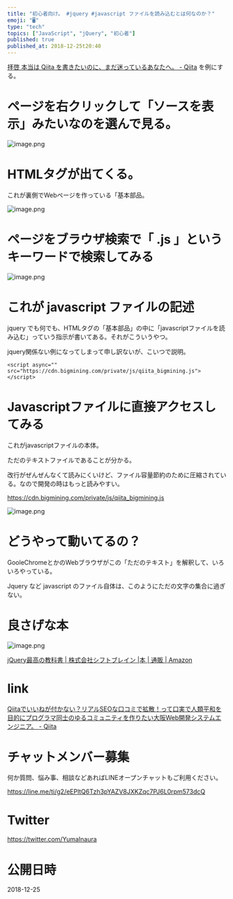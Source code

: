 ```yaml
---
title: "初心者向け。 #jquery #javascript ファイルを読み込むとは何なのか？"
emoji: "🖥"
type: "tech"
topics: ["JavaScript", "jQuery", "初心者"]
published: true
published_at: 2018-12-25t20:40
---
```


[拝啓 本当は Qiita を書きたいのに、まだ迷っているあなたへ。 - Qiita](https://qiita.com/YumaInaura/items/4d2c602d59c62daa9344) を例にする。

# ページを右クリックして「ソースを表示」みたいなのを選んで見る。

![image.png](https://qiita-image-store.s3.amazonaws.com/0/89618/3cc5abac-a57f-c05c-8238-99498cfb36b2.png)

# HTMLタグが出てくる。

これが裏側でWebページを作っている「基本部品。

![image.png](https://qiita-image-store.s3.amazonaws.com/0/89618/73bd6cb9-16f2-92d0-7ba7-d8dd1dcacb82.png)


# ページをブラウザ検索で「 .js 」というキーワードで検索してみる

![image.png](https://qiita-image-store.s3.amazonaws.com/0/89618/e5c2a6e8-c73f-87a4-f971-36bd98d546bd.png)

# これが javascript ファイルの記述

jquery でも何でも、HTMLタグの「基本部品」の中に「javascriptファイルを読み込む」っていう指示が書いてある。それがこういうやつ。

jquery関係ない例になってしまって申し訳ないが、こいつで説明。

```
<script async="" src="https://cdn.bigmining.com/private/js/qiita_bigmining.js"></script>
```

# Javascriptファイルに直接アクセスしてみる

これがjavascriptファイルの本体。

ただのテキストファイルであることが分かる。

改行がぜんぜんなくて読みにくいけど、ファイル容量節約のために圧縮されている。なので開発の時はもっと読みやすい。

https://cdn.bigmining.com/private/js/qiita_bigmining.js

![image.png](https://qiita-image-store.s3.amazonaws.com/0/89618/70bb19c1-f811-dce3-cc62-225f22bb4ab8.png)

# どうやって動いてるの？

GooleChromeとかのWebブラウザがこの「ただのテキスト」を解釈して、いろいろやっている。

Jquery など javascript のファイル自体は、このようにただの文字の集合に過ぎない。


# 良さげな本

![image.png](https://qiita-image-store.s3.amazonaws.com/0/89618/e082db94-8354-efa5-9f48-11984863f99b.png)

[jQuery最高の教科書 | 株式会社シフトブレイン |本 | 通販 | Amazon](https://www.amazon.co.jp/jQuery%E6%9C%80%E9%AB%98%E3%81%AE%E6%95%99%E7%A7%91%E6%9B%B8-%E6%A0%AA%E5%BC%8F%E4%BC%9A%E7%A4%BE%E3%82%B7%E3%83%95%E3%83%88%E3%83%96%E3%83%AC%E3%82%A4%E3%83%B3/dp/4797372214/ref=sr_1_1?ie=UTF8&qid=1545737970&sr=8-1&keywords=jquery)

# link

[Qiitaでいいねが付かない？リアルSEOな口コミで拡散！って口実で人類平和を目的にプログラマ同士のゆるコミュニティを作りたい大阪Web開発システムエンジニア。 - Qiita](https://qiita.com/YumaInaura/items/07b0c1230d18052aef9d)












<!-- Update From Qiita API -->

# チャットメンバー募集


何か質問、悩み事、相談などあればLINEオープンチャットもご利用ください。

https://line.me/ti/g2/eEPltQ6Tzh3pYAZV8JXKZqc7PJ6L0rpm573dcQ





# Twitter


https://twitter.com/YumaInaura


<!-- Update From Qiita API -->



# 公開日時

2018-12-25
